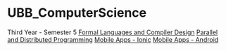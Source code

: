 # UBB_ComputerScience

Third Year - Semester 5
[Formal Languages and Compiler Design](https://github.com/adabirtocian/FormalLanguagesAndCompilerDesign)
[Parallel and Distributed Programming](https://github.com/adabirtocian/ParallelAndDistributedProgramming)
[Mobile Apps - Ionic](https://github.com/adabirtocian/AndroidApp)
[Mobile Apps - Android](https://github.com/adabirtocian/IonicApp)
